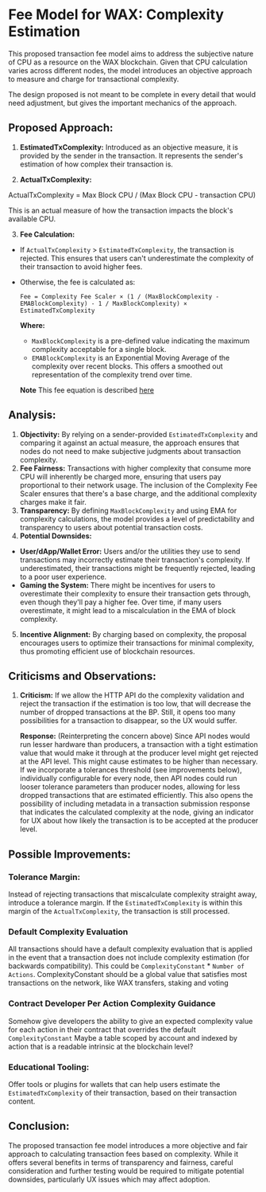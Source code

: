 # Fee Model for WAX: Complexity Estimation

This proposed transaction fee model aims to address the subjective nature of CPU as a resource on the WAX blockchain. Given that CPU calculation varies across different nodes, the model introduces an objective approach to measure and charge for transactional complexity.

The design proposed is not meant to be complete in every detail that would need adjustment, but gives the important mechanics of the approach.

## Proposed Approach:

1. **EstimatedTxComplexity:** Introduced as an objective measure, it is provided by the sender in the transaction. It represents the sender's estimation of how complex their transaction is.

2. **ActualTxComplexity:**

ActualTxComplexity = Max Block CPU / (Max Block CPU - transaction CPU)

This is an actual measure of how the transaction impacts the block's available CPU.

3. **Fee Calculation:**
- If `ActualTxComplexity` > `EstimatedTxComplexity`, the transaction is rejected. This ensures that users can't underestimate the complexity of their transaction to avoid higher fees.
- Otherwise, the fee is calculated as:
  ```
  Fee = Complexity Fee Scaler × (1 / (MaxBlockComplexity - EMABlockComplexity) - 1 / MaxBlockComplexity) × EstimatedTxComplexity
  ```
  **Where:**
  - `MaxBlockComplexity` is a pre-defined value indicating the maximum complexity acceptable for a single block.
  - `EMABlockComplexity` is an Exponential Moving Average of the complexity over recent blocks. This offers a smoothed out representation of the complexity trend over time.

  **Note** This fee equation is described [here](https://github.com/worldwide-asset-exchange/wax-blockchain/blob/tokenomics-graphs/tokenomics/proposals/general-fee-formula.md)

## Analysis:

1. **Objectivity:** By relying on a sender-provided `EstimatedTxComplexity` and comparing it against an actual measure, the approach ensures that nodes do not need to make subjective judgments about transaction complexity.
2. **Fee Fairness:** Transactions with higher complexity that consume more CPU will inherently be charged more, ensuring that users pay proportional to their network usage. The inclusion of the Complexity Fee Scaler ensures that there's a base charge, and the additional complexity charges make it fair.
3. **Transparency:** By defining `MaxBlockComplexity` and using EMA for complexity calculations, the model provides a level of predictability and transparency to users about potential transaction costs.
4. **Potential Downsides:**
- **User/dApp/Wallet Error:** Users and/or the utilities they use to send transactions may incorrectly estimate their transaction's complexity. If underestimated, their transactions might be frequently rejected, leading to a poor user experience.
- **Gaming the System:** There might be incentives for users to overestimate their complexity to ensure their transaction gets through, even though they'll pay a higher fee. Over time, if many users overestimate, it might lead to a miscalculation in the EMA of block complexity.
5. **Incentive Alignment:** By charging based on complexity, the proposal encourages users to optimize their transactions for minimal complexity, thus promoting efficient use of blockchain resources.

## Criticisms and Observations:

1. **Criticism:** If we allow the HTTP API do the complexity validation and reject the transaction if the estimation is too low, that will decrease the number of dropped transactions at the BP. Still, it opens too many possibilities for a transaction to disappear, so the UX would suffer.

   **Response:** (Reinterpreting the concern above) Since API nodes would run lesser hardware than producers, a transaction with a tight estimation value that would make it through at the producer level might get rejected at the API level. This might cause estimates to be higher than necessary. If we incorporate a tolerances threshold (see improvements below), individually configurable for every node, then API nodes could run looser tolerance parameters than producer nodes, allowing for less dropped transactions that are estimated efficiently. This also opens the possibility of including metadata in a transaction submission response that indicates the calculated complexity at the node, giving an indicator for UX about how likely the transaction is to be accepted at the producer level.

## Possible Improvements:

### Tolerance Margin:
Instead of rejecting transactions that miscalculate complexity straight away, introduce a tolerance margin. If the `EstimatedTxComplexity` is within this margin of the `ActualTxComplexity`, the transaction is still processed.

### Default Complexity Evaluation
All transactions should have a default complexity evaluation that is applied in the event that a transaction does not include complexity estimation (for backwards compatibility). This could be `ComplexityConstant` * `Number of Actions`. ComplexityConstant should be a global value that satisfies most transactions on the network, like WAX transfers, staking and voting

### Contract Developer Per Action Complexity Guidance
Somehow give developers the ability to give an expected complexity value for each action in their contract that overrides the default `ComplexityConstant` Maybe a table scoped by account and indexed by action that is a readable intrinsic at the blockchain level?

### Educational Tooling:
Offer tools or plugins for wallets that can help users estimate the `EstimatedTxComplexity` of their transaction, based on their transaction content.

## Conclusion:

The proposed transaction fee model introduces a more objective and fair approach to calculating transaction fees based on complexity. While it offers several benefits in terms of transparency and fairness, careful consideration and further testing would be required to mitigate potential downsides, particularly UX issues which may affect adoption.
